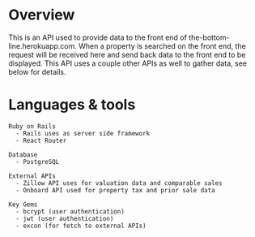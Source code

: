 
# Overview

  This is an API used to provide data to the front end of the-bottom-line.herokuapp.com. When a property is searched on the front end, the request will be received here and send back data to the front end to be displayed. This API uses a couple other APIs as well to gather data, see below for details.  

# Languages & tools

    Ruby on Rails 
      - Rails uses as server side framework 
      - React Router 

    Database
      - PostgreSQL

    External APIs
      - Zillow API uses for valuation data and comparable sales
      - Onboard API used for property tax and prior sale data

    Key Gems
      - bcrypt (user authentication)
      - jwt (user authentication)
      - excon (for fetch to external APIs)






